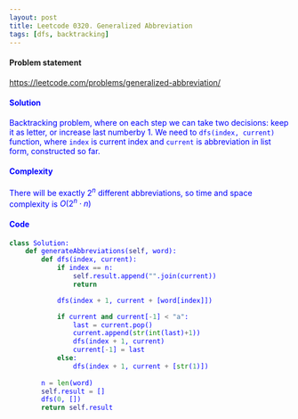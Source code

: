 ```yaml
---
layout: post
title: Leetcode 0320. Generalized Abbreviation
tags: [dfs, backtracking]
---
```


#### Problem statement

<a href="https://leetcode.com/problems/generalized-abbreviation/"> <font color = blue>https://leetcode.com/problems/generalized-abbreviation/

#### Solution
Backtracking problem, where on each step we can take two decisions:  keep it as letter, or increase last numberby $1$.  We need to `dfs(index, current)` function, where `index` is current index and `current` is abbreviation in list form, constructed so far.  

#### Complexity
There will be exactly $2^n$ different abbreviations, so time and space complexity is $O(2^n\cdot n)$

#### Code
```python
class Solution:
    def generateAbbreviations(self, word):
        def dfs(index, current):
            if index == n:
                self.result.append("".join(current))
                return

            dfs(index + 1, current + [word[index]])

            if current and current[-1] < "a":
                last = current.pop()
                current.append(str(int(last)+1))
                dfs(index + 1, current)
                current[-1] = last
            else:
                dfs(index + 1, current + [str(1)])
        
        n = len(word)
        self.result = []
        dfs(0, [])
        return self.result
```
